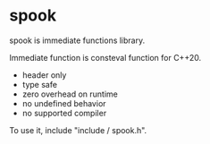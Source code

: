 # spook

spook is immediate functions library.

Immediate function is consteval function for C++20.

- header only
- type safe
- zero overhead on runtime
- no undefined behavior
- no supported compiler

To use it, include "include / spook.h".
